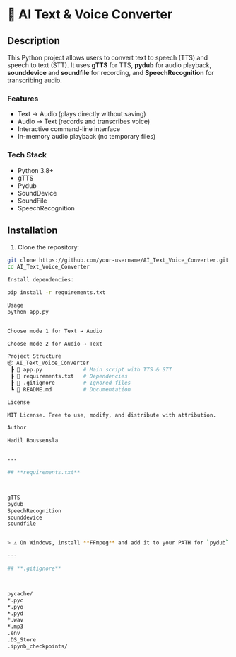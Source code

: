 # 🤖 AI Text & Voice Converter

## Description
This Python project allows users to convert text to speech (TTS) and speech to text (STT). 
It uses **gTTS** for TTS, **pydub** for audio playback, **sounddevice** and **soundfile** for recording, and **SpeechRecognition** for transcribing audio.

### Features
- Text → Audio (plays directly without saving)
- Audio → Text (records and transcribes voice)
- Interactive command-line interface
- In-memory audio playback (no temporary files)

### Tech Stack
- Python 3.8+
- gTTS
- Pydub
- SoundDevice
- SoundFile
- SpeechRecognition

## Installation
1. Clone the repository:
```bash
git clone https://github.com/your-username/AI_Text_Voice_Converter.git
cd AI_Text_Voice_Converter

Install dependencies:

pip install -r requirements.txt

Usage
python app.py


Choose mode 1 for Text → Audio

Choose mode 2 for Audio → Text

Project Structure
📦 AI_Text_Voice_Converter
 ┣ 📜 app.py             # Main script with TTS & STT
 ┣ 📜 requirements.txt   # Dependencies
 ┣ 📜 .gitignore         # Ignored files
 ┗ 📜 README.md          # Documentation

License

MIT License. Free to use, modify, and distribute with attribution.

Author

Hadil Boussensla


---

## **requirements.txt**



gTTS
pydub
SpeechRecognition
sounddevice
soundfile


> ⚠️ On Windows, install **FFmpeg** and add it to your PATH for `pydub` to work.

---

## **.gitignore**



pycache/
*.pyc
*.pyo
*.pyd
*.wav
*.mp3
.env
.DS_Store
.ipynb_checkpoints/
